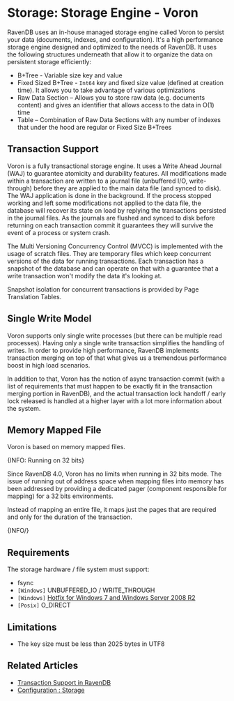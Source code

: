 ﻿# Storage: Storage Engine - Voron

RavenDB uses an in-house managed storage engine called Voron to persist your data (documents, indexes, and configuration). It's a high performance storage engine designed and optimized to the needs of RavenDB. It uses the following structures underneath that allow it to organize the data on persistent storage efficiently:

- B+Tree - Variable size key and value
- Fixed Sized B+Tree - `Int64` key and fixed size value (defined at creation time). It allows you to take advantage of various optimizations
- Raw Data Section – Allows you to store raw data (e.g. documents content) and gives an identifier that allows access to the data in O(1) time
- Table – Combination of Raw Data Sections with any number of indexes that under the hood are regular or Fixed Size B+Trees

## Transaction Support

Voron is a fully transactional storage engine. It uses a Write Ahead Journal (WAJ) to guarantee atomicity and durability features. All modifications made within a transaction
are written to a journal file (unbuffered I/O, write-through) before they are applied to the main data file (and synced to disk). The WAJ application is done in
the background. If the process stopped working and left some modifications not applied to the data file, the database will recover its state on load by replying
the transactions persisted in the journal files. As the journals are flushed and synced to disk before returning on each transaction commit it guarantees they
will survive the event of a process or system crash.

The Multi Versioning Concurrency Control (MVCC) is implemented with the usage of scratch files. They are temporary files which keep concurrent versions of the data for running transactions.
Each transaction has a snapshot of the database and can operate on that with a guarantee that a write transaction won't modify the data it's looking at.

Snapshot isolation for concurrent transactions is provided by Page Translation Tables.

## Single Write Model

Voron supports only single write processes (but there can be multiple read processes). Having only a single write transaction simplifies the handling of writes.
In order to provide high performance, RavenDB implements transaction merging on top of that what gives us a tremendous performance boost in high load scenarios.

In addition to that, Voron has the notion of async transaction commit (with a list of requirements that must happen to be exactly fit in the transaction merging portion in RavenDB),
and the actual transaction lock handoff / early lock released is handled at a higher layer with a lot more information about the system.

## Memory Mapped File

Voron is based on memory mapped files.

{INFO: Running on 32 bits}

Since RavenDB 4.0, Voron has no limits when running in 32 bits mode. The issue of running out of address space when mapping files into memory 
has been addressed by providing a dedicated pager (component responsible for mapping) for a 32 bits environments.

Instead of mapping an entire file, it maps just the pages that are required and only for the duration of the transaction.

{INFO/}

## Requirements

The storage hardware / file system must support:

* fsync
* `[Windows]` UNBUFFERED_IO / WRITE_THROUGH
* `[Windows]` [Hotfix for Windows 7 and Windows Server 2008 R2](http://support.microsoft.com/kb/2731284)
* `[Posix]` O_DIRECT

## Limitations

- The key size must be less than 2025 bytes in UTF8


## Related Articles

- [Transaction Support in RavenDB](../../client-api/faq/transaction-support)
- [Configuration : Storage](../../server/configuration/storage-configuration)


